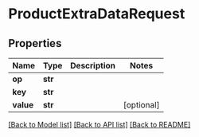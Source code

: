 # ProductExtraDataRequest

## Properties
Name | Type | Description | Notes
------------ | ------------- | ------------- | -------------
**op** | **str** |  | 
**key** | **str** |  | 
**value** | **str** |  | [optional] 

[[Back to Model list]](../README.md#documentation-for-models) [[Back to API list]](../README.md#documentation-for-api-endpoints) [[Back to README]](../README.md)

